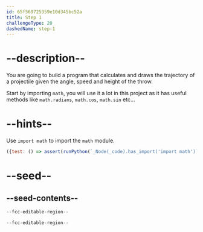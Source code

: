 ```yaml
---
id: 65f569725359e10d345bc52a
title: Step 1
challengeType: 20
dashedName: step-1
---
```


# --description--

You are going to build a program that calculates and draws the trajectory of a projectile given the angle, speed and height of the throw.

Start by importing `math`, you will use it a lot in this project as it has useful methods like `math.radians`, `math.cos`, `math.sin` etc...

# --hints--

Use `import math` to import the `math` module.

```js
({test: () => assert(runPython(`_Node(_code).has_import('import math')`))})
```

# --seed--

## --seed-contents--

```py
--fcc-editable-region--

--fcc-editable-region--
```
